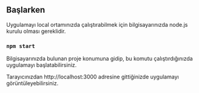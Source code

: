 ## Başlarken

Uygulamayı local ortamınızda çalıştırabilmek için bilgisayarınızda node.js kurulu olması gereklidir.

### `npm start`

Bilgisayarınızda bulunan proje konumuna gidip, bu komutu çalıştırdığınızda uygulamayı başlatabilirsiniz.

Tarayıcınızdan http://localhost:3000 adresine gittiğinizde uygulamayı görüntüleyebilirsiniz.

